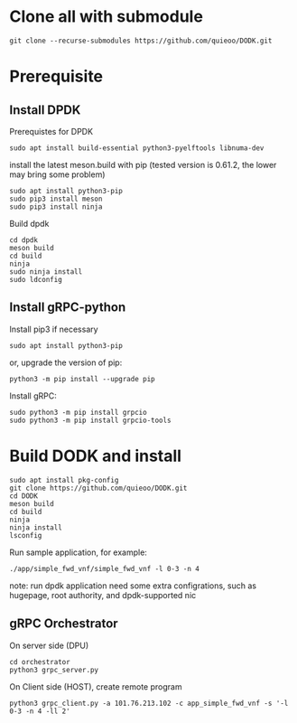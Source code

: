 # Clone all with submodule
```
git clone --recurse-submodules https://github.com/quieoo/DODK.git

```

# Prerequisite
## Install DPDK

Prerequistes for DPDK
```
sudo apt install build-essential python3-pyelftools libnuma-dev
```

install the latest meson.build with pip (tested version is 0.61.2, the lower may bring some problem)

```
sudo apt install python3-pip
sudo pip3 install meson
sudo pip3 install ninja
```

Build dpdk

```
cd dpdk
meson build
cd build
ninja
sudo ninja install
sudo ldconfig
```

## Install gRPC-python
Install pip3 if necessary
```
sudo apt install python3-pip
```
or, upgrade the version of pip:
```
python3 -m pip install --upgrade pip
```

Install gRPC:
```
sudo python3 -m pip install grpcio
sudo python3 -m pip install grpcio-tools
```


# Build DODK and install
```
sudo apt install pkg-config
git clone https://github.com/quieoo/DODK.git
cd DODK
meson build
cd build
ninja
ninja install 
lsconfig
```

Run sample application, for example:
```
./app/simple_fwd_vnf/simple_fwd_vnf -l 0-3 -n 4
```

note: run dpdk application need some extra configrations, such as hugepage, root authority, and dpdk-supported nic


## gRPC Orchestrator
On server side (DPU)
```
cd orchestrator
python3 grpc_server.py
```

On Client side (HOST), create remote program
```
python3 grpc_client.py -a 101.76.213.102 -c app_simple_fwd_vnf -s '-l 0-3 -n 4 -ll 2'
```
